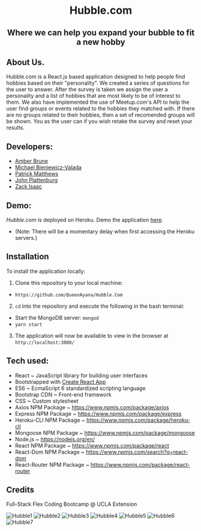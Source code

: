 <h1 align="center"><strong>Hubble.com</strong></h1>

<h2 align="center"><strong>Where we can help you expand your bubble to fit a new hobby</strong></h2>

## About Us.

Hubble.com is a React.js based application designed to help people find hobbies based on their "personality". We created a series of questions for the user to answer. After the survey is taken we assign the user a personality and a list of hobbies that are most likely to be of interest to them. We also have implemented the use of Meetup.com's API to help the user find groups or events related to the hobbies they matched with. If there are no groups related to their hobbies, then a set of recomended groups will be shown. You as the user can if you wish retake the survey and reset your results.

## Developers:
- [Amber Brune](https://github.com/QueenAyana)
- [Michael Bieniewicz-Valada](https://github.com/MDBValada)
- [Patrick Matthews](https://github.com/patjmatthews)
- [John Plattenburg](https://github.com/jplatty)
- [Zack Isaac](https://github.com/zachisaac)

## Demo:
*Hubble.com* is deployed on Heroku. Demo the application [here](https://floating-sands-37043.herokuapp.com/).
- (Note: There will be a momentary delay when first accessing the Heroku servers.)

## Installation

To install the application locally:
1. Clone this repository to your local machine:
- `https://github.com/QueenAyana/Hubble.Com`

2. `cd` into the repository and execute the following in the bash terminal:
- Start the MongoDB server: `mongod`
- `yarn start`

3. The application will now be available to view in the browser at  `http://localhost:3000/`            


## Tech used:
- React ~ JavaScript library for building user interfaces
- Bootstrapped with [Create React App](https://github.com/facebook/create-react-app)
- ES6 ~ EcmaScript 6 standardized scripting language
- Bootstrap CDN ~ Front-end framework
- CSS ~ Custom stylesheet
- Axios NPM Package ~ https://www.npmjs.com/package/axios
- Express NPM Package ~ https://www.npmjs.com/package/express
- Heroku-CLI NPM Package ~ https://www.npmjs.com/package/heroku-cli
- Mongoose NPM Package ~ https://www.npmjs.com/package/mongoose
- Node.js ~ https://nodejs.org/en/
- React NPM Package ~ https://www.npmjs.com/package/react
- React-Dom NPM Package ~ https://www.npmjs.com/search?q=react-dom
- React-Router NPM Package ~ https://www.npmjs.com/package/react-router

## Credits

Full-Stack Flex Coding Bootcamp @ UCLA Extension


![Hubble1](/client/public/main.jpg)
![Hubble2](/client/public/signup.jpg)
![Hubble3](/client/public/login.jpg)
![Hubble4](/client/public/loginevent.jpg)
![Hubble5](/client/public/survey.jpg)
![Hubble6](/client/public/profile.jpg)
![Hubble7](/client/public/hobbies.jpg)
